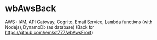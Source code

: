 # wbAwsBack
AWS : IAM, API Gateway, Cognito, Email Service, Lambda functions (with Nodejs), DynamoDb (as database)
(Back for https://github.com/remkst777/wbAwsFront)
